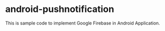 # android-pushnotification
This is sample code to implement Google Firebase in Android Application.
